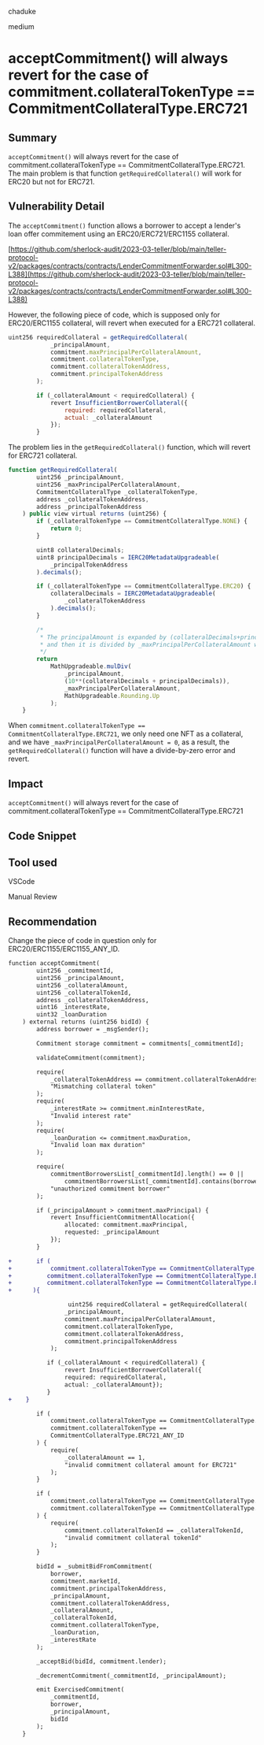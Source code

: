chaduke

medium

# acceptCommitment() will always revert for the case of commitment.collateralTokenType == CommitmentCollateralType.ERC721

## Summary
``acceptCommitment()`` will always revert for the case of commitment.collateralTokenType == CommitmentCollateralType.ERC721. The main problem is that function ``getRequiredCollateral()`` will work for ERC20 but not for ERC721. 

## Vulnerability Detail
The ``acceptCommitment()`` function allows a borrower to accept a lender's loan offer commitement using an ERC20/ERC721/ERC1155 collateral.

[https://github.com/sherlock-audit/2023-03-teller/blob/main/teller-protocol-v2/packages/contracts/contracts/LenderCommitmentForwarder.sol#L300-L388](https://github.com/sherlock-audit/2023-03-teller/blob/main/teller-protocol-v2/packages/contracts/contracts/LenderCommitmentForwarder.sol#L300-L388)

However, the following piece of code, which is supposed only for ERC20/ERC1155 collateral, will revert when executed for a ERC721 collateral.

```javascript
uint256 requiredCollateral = getRequiredCollateral(
            _principalAmount,
            commitment.maxPrincipalPerCollateralAmount,
            commitment.collateralTokenType,
            commitment.collateralTokenAddress,
            commitment.principalTokenAddress
        );

        if (_collateralAmount < requiredCollateral) {
            revert InsufficientBorrowerCollateral({
                required: requiredCollateral,
                actual: _collateralAmount
            });
        }
```

The problem lies in the ``getRequiredCollateral()`` function, which will revert for ERC721 collateral.

```javascript
function getRequiredCollateral(
        uint256 _principalAmount,
        uint256 _maxPrincipalPerCollateralAmount,
        CommitmentCollateralType _collateralTokenType,
        address _collateralTokenAddress,
        address _principalTokenAddress
    ) public view virtual returns (uint256) {
        if (_collateralTokenType == CommitmentCollateralType.NONE) {
            return 0;
        }

        uint8 collateralDecimals;
        uint8 principalDecimals = IERC20MetadataUpgradeable(
            _principalTokenAddress
        ).decimals();

        if (_collateralTokenType == CommitmentCollateralType.ERC20) {
            collateralDecimals = IERC20MetadataUpgradeable(
                _collateralTokenAddress
            ).decimals();
        }

        /*
         * The principalAmount is expanded by (collateralDecimals+principalDecimals) to increase precision
         * and then it is divided by _maxPrincipalPerCollateralAmount which should already been expanded by principalDecimals
         */
        return
            MathUpgradeable.mulDiv(
                _principalAmount,
                (10**(collateralDecimals + principalDecimals)),
                _maxPrincipalPerCollateralAmount,
                MathUpgradeable.Rounding.Up
            );
    }
```

When ``commitment.collateralTokenType == CommitmentCollateralType.ERC721``, we only need one NFT as a collateral, and we have ``_maxPrincipalPerCollateralAmount = 0``, as a result, the ``getRequiredCollateral()`` function will have a divide-by-zero error and revert. 

## Impact
``acceptCommitment()`` will always revert for the case of commitment.collateralTokenType == CommitmentCollateralType.ERC721

## Code Snippet


## Tool used
VSCode

Manual Review

## Recommendation
Change the piece of code in question only for ERC20/ERC1155/ERC1155_ANY_ID.


```diff
function acceptCommitment(
        uint256 _commitmentId,
        uint256 _principalAmount,
        uint256 _collateralAmount,
        uint256 _collateralTokenId,
        address _collateralTokenAddress,
        uint16 _interestRate,
        uint32 _loanDuration
    ) external returns (uint256 bidId) {
        address borrower = _msgSender();

        Commitment storage commitment = commitments[_commitmentId];

        validateCommitment(commitment);

        require(
            _collateralTokenAddress == commitment.collateralTokenAddress,
            "Mismatching collateral token"
        );
        require(
            _interestRate >= commitment.minInterestRate,
            "Invalid interest rate"
        );
        require(
            _loanDuration <= commitment.maxDuration,
            "Invalid loan max duration"
        );

        require(
            commitmentBorrowersList[_commitmentId].length() == 0 ||
                commitmentBorrowersList[_commitmentId].contains(borrower),
            "unauthorized commitment borrower"
        );

        if (_principalAmount > commitment.maxPrincipal) {
            revert InsufficientCommitmentAllocation({
                allocated: commitment.maxPrincipal,
                requested: _principalAmount
            });
        }

+       if (
+           commitment.collateralTokenType == CommitmentCollateralType.ERC20 ||
+          commitment.collateralTokenType == CommitmentCollateralType.ERC1155 || 
+          commitment.collateralTokenType == CommitmentCollateralType.ERC1155_ANY_ID || 
+      ){

                 uint256 requiredCollateral = getRequiredCollateral(
                _principalAmount,
                commitment.maxPrincipalPerCollateralAmount,
                commitment.collateralTokenType,
                commitment.collateralTokenAddress,
                commitment.principalTokenAddress
            );

           if (_collateralAmount < requiredCollateral) {
                revert InsufficientBorrowerCollateral({
                required: requiredCollateral,
                actual: _collateralAmount});
           }
+    }

        if (
            commitment.collateralTokenType == CommitmentCollateralType.ERC721 ||
            commitment.collateralTokenType ==
            CommitmentCollateralType.ERC721_ANY_ID
        ) {
            require(
                _collateralAmount == 1,
                "invalid commitment collateral amount for ERC721"
            );
        }

        if (
            commitment.collateralTokenType == CommitmentCollateralType.ERC721 ||
            commitment.collateralTokenType == CommitmentCollateralType.ERC1155
        ) {
            require(
                commitment.collateralTokenId == _collateralTokenId,
                "invalid commitment collateral tokenId"
            );
        }

        bidId = _submitBidFromCommitment(
            borrower,
            commitment.marketId,
            commitment.principalTokenAddress,
            _principalAmount,
            commitment.collateralTokenAddress,
            _collateralAmount,
            _collateralTokenId,
            commitment.collateralTokenType,
            _loanDuration,
            _interestRate
        );

        _acceptBid(bidId, commitment.lender);

        _decrementCommitment(_commitmentId, _principalAmount);

        emit ExercisedCommitment(
            _commitmentId,
            borrower,
            _principalAmount,
            bidId
        );
    }

```